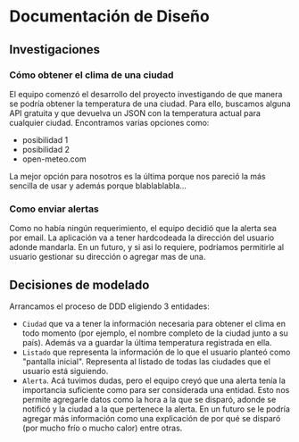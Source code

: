 # Documentación de Diseño

## Investigaciones

### Cómo obtener el clima de una ciudad

El equipo comenzó el desarrollo del proyecto investigando de que manera se podría obtener la temperatura de una ciudad. Para ello, buscamos alguna API gratuita y que devuelva un JSON con la temperatura actual para cualquier ciudad. Encontramos varias opciones como:

- posibilidad 1
- posibilidad 2
- open-meteo.com

La mejor opción para nosotros es la última porque nos pareció la más sencilla de usar y además porque blablablabla...

### Como enviar alertas

Como no había ningún requerimiento, el equipo decidió que la alerta sea por email. La aplicación va a tener hardcodeada la dirección del usuario adonde mandarla. En un futuro, y si asi lo requiere, podríamos permitirle al usuario gestionar su dirección o agregar mas de una.

## Decisiones de modelado

Arrancamos el proceso de DDD eligiendo 3 entidades:

- `Ciudad` que va a tener la información necesaria para obtener el clima en todo momento (por ejemplo, el nombre completo de la ciudad junto a su país). Además va a guardar la última temperatura registrada en ella.
- `Listado` que representa la información de lo que el usuario planteó como "pantalla inicial". Representa al listado de todas las ciudades que el usuario está siguiendo.
- `Alerta`. Acá tuvimos dudas, pero el equipo creyó que una alerta tenía la importancia suficiente como para ser considerada una entidad. Esto nos permite agregarle datos como la hora a la que se disparó, adonde se notificó y la ciudad a la que pertenece la alerta. En un futuro se le podría agregar más información como una explicación de por qué se disparó (por mucho frío o mucho calor) entre otras.
